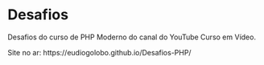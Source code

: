 <h1>Desafios</h1>
<p>Desafios do curso de PHP Moderno do canal do YouTube Curso em Vídeo.</p>
Site no ar: https://eudiogolobo.github.io/Desafios-PHP/
